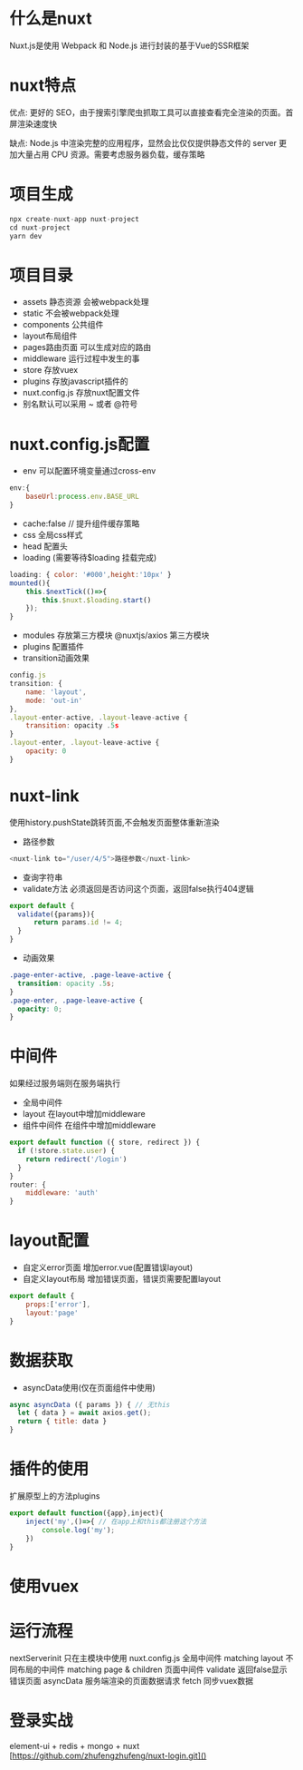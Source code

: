 # 什么是nuxt
Nuxt.js是使用 Webpack 和 Node.js 进行封装的基于Vue的SSR框架

# nuxt特点
优点:
更好的 SEO，由于搜索引擎爬虫抓取工具可以直接查看完全渲染的页面。首屏渲染速度快

缺点:
Node.js 中渲染完整的应用程序，显然会比仅仅提供静态文件的 server 更加大量占用 CPU 资源。需要考虑服务器负载，缓存策略

# 项目生成
```js
npx create-nuxt-app nuxt-project
cd nuxt-project
yarn dev
```

# 项目目录
- assets 静态资源 会被webpack处理
- static 不会被webpack处理
- components 公共组件
- layout布局组件
- pages路由页面 可以生成对应的路由
- middleware 运行过程中发生的事
- store 存放vuex
- plugins 存放javascript插件的
- nuxt.config.js 存放nuxt配置文件
- 别名默认可以采用 ~ 或者 @符号

# nuxt.config.js配置
- env 可以配置环境变量通过cross-env
```js
env:{
    baseUrl:process.env.BASE_URL
}
```
- cache:false // 提升组件缓存策略
- css 全局css样式
- head 配置头
- loading (需要等待$loading 挂载完成)
```js
loading: { color: '#000',height:'10px' }
mounted(){
    this.$nextTick(()=>{
        this.$nuxt.$loading.start()
    });
}
```
- modules 存放第三方模块 @nuxtjs/axios 第三方模块
- plugins 配置插件
- transition动画效果
```js
config.js
transition: {
    name: 'layout',
    mode: 'out-in'
},
.layout-enter-active, .layout-leave-active {
    transition: opacity .5s
}
.layout-enter, .layout-leave-active {
    opacity: 0
}
```
# nuxt-link
使用history.pushState跳转页面,不会触发页面整体重新渲染
- 路径参数
```js
<nuxt-link to="/user/4/5">路径参数</nuxt-link>
```
- 查询字符串
- validate方法 必须返回是否访问这个页面，返回false执行404逻辑
```js
export default {
  validate({params}){
      return params.id != 4;
  }
}
```
- 动画效果
```css
.page-enter-active, .page-leave-active {
  transition: opacity .5s;
}
.page-enter, .page-leave-active {
  opacity: 0;
}
```
# 中间件
如果经过服务端则在服务端执行
- 全局中间件
- layout 在layout中增加middleware
- 组件中间件 在组件中增加middleware
```js
export default function ({ store, redirect }) {
  if (!store.state.user) {
    return redirect('/login')
  }
}
router: {
    middleware: 'auth'
}
```
# layout配置
- 自定义error页面 增加error.vue(配置错误layout)
- 自定义layout布局
增加错误页面，错误页需要配置layout
```js
export default {
    props:['error'],
    layout:'page'
}
```
# 数据获取
- asyncData使用(仅在页面组件中使用)
```js
async asyncData ({ params }) { // 无this
  let { data } = await axios.get();
  return { title: data }
}
```
# 插件的使用
扩展原型上的方法plugins
```js
export default function({app},inject){
    inject('my',()=>{ // 在app上和this都注册这个方法
        console.log('my');
    })
}
```
# 使用vuex
# 运行流程
nextServerinit 只在主模块中使用
nuxt.config.js 全局中间件
matching layout 不同布局的中间件
matching page & children 页面中间件
validate 返回false显示错误页面
asyncData 服务端渲染的页面数据请求
fetch 同步vuex数据

# 登录实战
element-ui + redis + mongo + nuxt
[https://github.com/zhufengzhufeng/nuxt-login.git]()